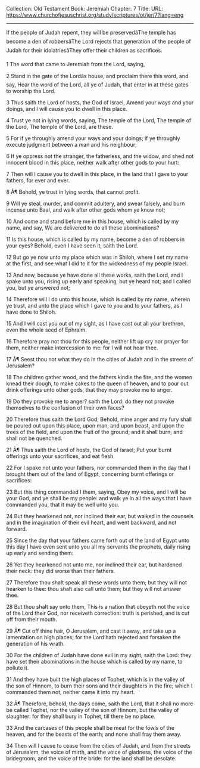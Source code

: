 Collection: Old Testament
Book: Jeremiah
Chapter: 7
Title: 
URL: https://www.churchofjesuschrist.org/study/scriptures/ot/jer/7?lang=eng

---

If the people of Judah repent, they will be preservedâThe temple has become a den of robbersâThe Lord rejects that generation of the people of Judah for their idolatriesâThey offer their children as sacrifices.

1 The word that came to Jeremiah from the Lord, saying,

2 Stand in the gate of the Lordâs house, and proclaim there this word, and say, Hear the word of the Lord, all ye of Judah, that enter in at these gates to worship the Lord.

3 Thus saith the Lord of hosts, the God of Israel, Amend your ways and your doings, and I will cause you to dwell in this place.

4 Trust ye not in lying words, saying, The temple of the Lord, The temple of the Lord, The temple of the Lord, are these.

5 For if ye throughly amend your ways and your doings; if ye throughly execute judgment between a man and his neighbour;

6 If ye oppress not the stranger, the fatherless, and the widow, and shed not innocent blood in this place, neither walk after other gods to your hurt:

7 Then will I cause you to dwell in this place, in the land that I gave to your fathers, for ever and ever.

8 Â¶ Behold, ye trust in lying words, that cannot profit.

9 Will ye steal, murder, and commit adultery, and swear falsely, and burn incense unto Baal, and walk after other gods whom ye know not;

10 And come and stand before me in this house, which is called by my name, and say, We are delivered to do all these abominations?

11 Is this house, which is called by my name, become a den of robbers in your eyes? Behold, even I have seen it, saith the Lord.

12 But go ye now unto my place which was in Shiloh, where I set my name at the first, and see what I did to it for the wickedness of my people Israel.

13 And now, because ye have done all these works, saith the Lord, and I spake unto you, rising up early and speaking, but ye heard not; and I called you, but ye answered not;

14 Therefore will I do unto this house, which is called by my name, wherein ye trust, and unto the place which I gave to you and to your fathers, as I have done to Shiloh.

15 And I will cast you out of my sight, as I have cast out all your brethren, even the whole seed of Ephraim.

16 Therefore pray not thou for this people, neither lift up cry nor prayer for them, neither make intercession to me: for I will not hear thee.

17 Â¶ Seest thou not what they do in the cities of Judah and in the streets of Jerusalem?

18 The children gather wood, and the fathers kindle the fire, and the women knead their dough, to make cakes to the queen of heaven, and to pour out drink offerings unto other gods, that they may provoke me to anger.

19 Do they provoke me to anger? saith the Lord: do they not provoke themselves to the confusion of their own faces?

20 Therefore thus saith the Lord God; Behold, mine anger and my fury shall be poured out upon this place, upon man, and upon beast, and upon the trees of the field, and upon the fruit of the ground; and it shall burn, and shall not be quenched.

21 Â¶ Thus saith the Lord of hosts, the God of Israel; Put your burnt offerings unto your sacrifices, and eat flesh.

22 For I spake not unto your fathers, nor commanded them in the day that I brought them out of the land of Egypt, concerning burnt offerings or sacrifices:

23 But this thing commanded I them, saying, Obey my voice, and I will be your God, and ye shall be my people: and walk ye in all the ways that I have commanded you, that it may be well unto you.

24 But they hearkened not, nor inclined their ear, but walked in the counsels and in the imagination of their evil heart, and went backward, and not forward.

25 Since the day that your fathers came forth out of the land of Egypt unto this day I have even sent unto you all my servants the prophets, daily rising up early and sending them:

26 Yet they hearkened not unto me, nor inclined their ear, but hardened their neck: they did worse than their fathers.

27 Therefore thou shalt speak all these words unto them; but they will not hearken to thee: thou shalt also call unto them; but they will not answer thee.

28 But thou shalt say unto them, This is a nation that obeyeth not the voice of the Lord their God, nor receiveth correction: truth is perished, and is cut off from their mouth.

29 Â¶ Cut off thine hair, O Jerusalem, and cast it away, and take up a lamentation on high places; for the Lord hath rejected and forsaken the generation of his wrath.

30 For the children of Judah have done evil in my sight, saith the Lord: they have set their abominations in the house which is called by my name, to pollute it.

31 And they have built the high places of Tophet, which is in the valley of the son of Hinnom, to burn their sons and their daughters in the fire; which I commanded them not, neither came it into my heart.

32 Â¶ Therefore, behold, the days come, saith the Lord, that it shall no more be called Tophet, nor the valley of the son of Hinnom, but the valley of slaughter: for they shall bury in Tophet, till there be no place.

33 And the carcases of this people shall be meat for the fowls of the heaven, and for the beasts of the earth; and none shall fray them away.

34 Then will I cause to cease from the cities of Judah, and from the streets of Jerusalem, the voice of mirth, and the voice of gladness, the voice of the bridegroom, and the voice of the bride: for the land shall be desolate.
